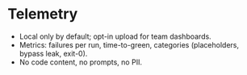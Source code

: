 # Telemetry

- Local only by default; opt-in upload for team dashboards.
- Metrics: failures per run, time-to-green, categories (placeholders, bypass leak, exit-0).
- No code content, no prompts, no PII.
